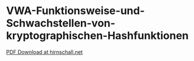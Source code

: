 # VWA-Funktionsweise-und-Schwachstellen-von-kryptographischen-Hashfunktionen


[PDF Download at hirnschall.net](https://blog.hirnschall.net/downloads)
